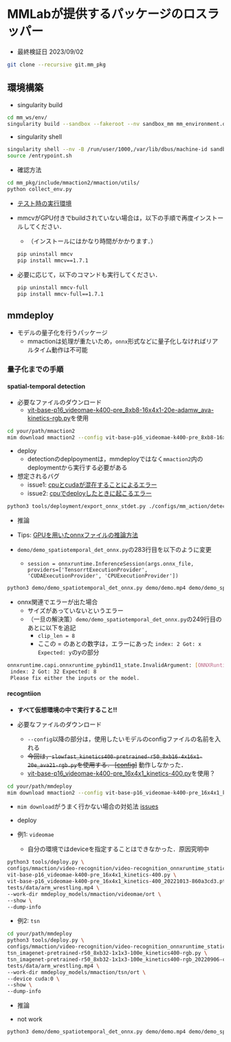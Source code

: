 # MMLabが提供するパッケージのロスラッパー

- 最終検証日 2023/09/02

```bash
git clone --recursive git.mm_pkg
```

## 環境構築

- singularity build

```bash
cd mm_ws/env/
singularity build --sandbox --fakeroot --nv sandbox_mm mm_environment.def
```

- singularity shell

```bash
singularity shell --nv -B /run/user/1000,/var/lib/dbus/machine-id sandbox_mm
source /entrypoint.sh
```

- 確認方法

```bash
cd mm_pkg/include/mmaction2/mmaction/utils/
python collect_env.py
```

- [テスト時の実行環境](./test_environment.md)
- mmcvがGPU付きでbuildされていない場合は，以下の手順で再度インストールしてください．
  - （インストールにはかなり時間がかかります．）

  ```bash
  pip uninstall mmcv
  pip install mmcv==1.7.1
  ```

- 必要に応じて，以下のコマンドも実行してください．

  ```bash
  pip uninstall mmcv-full
  pip install mmcv-full==1.7.1
  ```

## mmdeploy

- モデルの量子化を行うパッケージ
  - mmactionは処理が重たいため，`onnx`形式などに量子化しなければリアルタイム動作は不可能

### 量子化までの手順

#### spatial-temporal detection

- 必要なファイルのダウンロード
  - [vit-base-p16_videomae-k400-pre_8xb8-16x4x1-20e-adamw_ava-kinetics-rgb.py](https://github.com/open-mmlab/mmaction2/blob/main/configs/detection/videomae/vit-base-p16_videomae-k400-pre_8xb8-16x4x1-20e-adamw_ava-kinetics-rgb.py)を使用

```bash
cd your/path/mmaction2
mim download mmaction2 --config vit-base-p16_videomae-k400-pre_8xb8-16x4x1-20e-adamw_ava-kinetics-rgb --dest .
```

- deploy
  - detectionのdeplpoymentは，mmdeployではなく`mmaction2`内のdeploymentから実行する必要がある
- 想定されるバグ
  - issue1: [cpuとcudaが混在することによるエラー](./issues.md#same-device)
  - issue2: [cpuでdeployしたときに起こるエラー](./issues.md#onnx-export-using-cpu)

```bash
python3 tools/deployment/export_onnx_stdet.py ./configs/mm_action/detection/video_mae/vit-base-p16_videomae-k400-pre_8xb8-16x4x1-20e-adamw_ava-kinetics-rgb.py ./configs/mm_action/detection/video_mae/vit-base-p16_videomae-k400-pre_8xb8-16x4x1-20e-adamw_ava-kinetics-rgb_20230314-3dafab75.pth --num_frames 16 --output_file videomae.onnx
```

- 推論

- Tips: [GPUを用いたonnxファイルの推論方法](./issues.md#onnx-export-using-cpu)
- `demo/demo_spatiotemporal_det_onnx.py`の283行目を以下のように変更
  - `session = onnxruntime.InferenceSession(args.onnx_file, providers=['TensorrtExecutionProvider', 'CUDAExecutionProvider', 'CPUExecutionProvider'])`

```bash
python3 demo/demo_spatiotemporal_det_onnx.py demo/demo.mp4 demo/demo_spatiotemporal_det.mp4 --config ./vit-base-p16_videomae-k400-pre_8xb8-16x4x1-20e-adamw_ava-kinetics-rgb.py --onnx-file ./videomae.onnx --det-config demo/demo_configs/faster-rcnn_r50_fpn_2x_coco_infer.py --det-checkpoint http://download.openmmlab.com/mmdetection/v2.0/faster_rcnn/faster_rcnn_r50_fpn_2x_coco/faster_rcnn_r50_fpn_2x_coco_bbox_mAP-0.384_20200504_210434-a5d8aa15.pth --action-score-thr 0.5 --label-map tools/data/ava/label_map.txt --device cuda
```

- onnx関連でエラーが出た場合
  - サイズがあっていないというエラー
  - （一旦の解決策）`demo/demo_spatiotemporal_det_onnx.py`の249行目のあとに以下を追記
    - `clip_len = 8`
    - ここの = のあとの数字は，エラーにあった `index: 2 Got: x Expected: y`のyの部分

```bash
onnxruntime.capi.onnxruntime_pybind11_state.InvalidArgument: [ONNXRuntimeError] : 2 : INVALID_ARGUMENT : Got invalid dimensions for input: input_tensor for the following indices
 index: 2 Got: 32 Expected: 8
 Please fix either the inputs or the model.

```

#### recogntiion

- **すべて仮想環境の中で実行すること!!**

- 必要なファイルのダウンロード
  - `--config`以降の部分は，使用したいモデルのconfigファイルの名前を入れる
  - ~~今回は，`slowfast_kinetics400-pretrained-r50_8xb16-4x16x1-20e_ava21-rgb.py`を使用する． [[config]](https://github.com/open-mmlab/mmaction2/blob/main/configs/detection/slowfast/slowfast_kinetics400-pretrained-r50_8xb16-4x16x1-20e_ava21-rgb.py)~~ 動作しなかった．
  - [vit-base-p16_videomae-k400-pre_16x4x1_kinetics-400.py](https://github.com/open-mmlab/mmaction2/blob/main/configs/recognition/videomae/vit-base-p16_videomae-k400-pre_16x4x1_kinetics-400.py)を使用？

```bash
cd your/path/mmdeploy
mim download mmaction2 --config vit-base-p16_videomae-k400-pre_16x4x1_kinetics-400 --dest .
```

- `mim download`がうまく行かない場合の対処法 [issues](./issues.md#mim_downloadができない)

- deploy

- 例1: `videomae`
  - 自分の環境ではdeviceを指定することはできなかった．原因究明中

```bash
python3 tools/deploy.py \
configs/mmaction/video-recognition/video-recognition_onnxruntime_static.py \ 
vit-base-p16_videomae-k400-pre_16x4x1_kinetics-400.py \
vit-base-p16_videomae-k400-pre_16x4x1_kinetics-400_20221013-860a3cd3.pth \
tests/data/arm_wrestling.mp4 \
--work-dir mmdeploy_models/mmaction/videomae/ort \
--show \
--dump-info
```

- 例2: `tsn`

```bash
cd your/path/mmdeploy
python3 tools/deploy.py \
configs/mmaction/video-recognition/video-recognition_onnxruntime_static.py \
tsn_imagenet-pretrained-r50_8xb32-1x1x3-100e_kinetics400-rgb.py \
tsn_imagenet-pretrained-r50_8xb32-1x1x3-100e_kinetics400-rgb_20220906-cd10898e.pth \
tests/data/arm_wrestling.mp4 \
--work-dir mmdeploy_models/mmaction/tsn/ort \
--device cuda:0 \
--show \
--dump-info
```

- 推論

- not work

```bash
python3 demo/demo_spatiotemporal_det_onnx.py demo/demo.mp4 demo/demo_spatiotemporal_det.mp4 --config ../mmdeploy/vit-base-p16_videomae-k400-pre_16x4x1_kinetics-400.py --onnx-file ../mmdeploy/mmdeploy_models/mmaction/videomae/ort/end2end.onnx --det-config demo/demo_configs/faster-rcnn_r50_fpn_2x_coco_infer.py --det-checkpoint http://download.openmmlab.com/mmdetection/v2.0/faster_rcnn/faster_rcnn_r50_fpn_2x_coco/faster_rcnn_r50_fpn_2x_coco_bbox_mAP-0.384_20200504_210434-a5d8aa15.pth --action-score-thr 0.5 --label-map tools/data/ava/label_map.txt 
```

